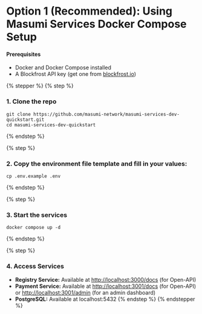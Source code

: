 # Option 1 (Recommended):  Using Masumi Services Docker Compose Setup

#### Prerequisites&#x20;

* Docker and Docker Compose installed
* A Blockfrost API key (get one from [blockfrost.io](https://blockfrost.io))

{% stepper %}
{% step %}
### 1. Clone the repo&#x20;

```
git clone https://github.com/masumi-network/masumi-services-dev-quickstart.git
cd masumi-services-dev-quickstart
```
{% endstep %}

{% step %}
### 2. Copy the environment file template and fill in your values:

```
cp .env.example .env
```
{% endstep %}

{% step %}
### 3. Start the services

```
docker compose up -d
```
{% endstep %}

{% step %}
### 4. Access Services

* **Registry Service:** Available at [http://localhost:3000/docs](http://localhost:3000/docs) (for Open-API)
* **Payment Service:** Available at [http://localhost:3001/docs](http://localhost:3001/docs) (for Open-API) or [http://localhost:3001/admin](http://localhost:3001/admin) (for an admin dashboard)
* **PostgreSQL:**  Available at localhost:5432
{% endstep %}
{% endstepper %}

